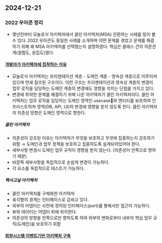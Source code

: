 ## 2024-12-21
### 2022 우아콘 정리
- 몇년전부터 모놀로식 아키텍처에서 클린 아키텍처(MSA) 전환하는 사례를 많이 볼 수 있다. 2022 우아콘도 동일한 사례를 소개하며 어떤 문제를 겪었고 문제를 해결하기 위해 왜 MSA 아키텍처를 선택했는지 설명하였다. 핵심은 클래스 간의 의존관계(결합도, 응집도)였다.
#### [개발자가 아키텍처에 집착하는 이유](https://www.youtube.com/watch?v=saxHxoUeeSw)
- 모놀로식 아키텍처는 프리젠테이션 계층 - 도메인 계층 - 영속성 계층으로 이루어져 있으며 연쇄 참조된 구조이다. 이런 구조는 프리젠테이션과 영속성 계층의 변경이 업무 로직을 담당하는 도메인 계층의 변경에도 영향을 끼치는 단점을 가지고 있다.
- 변경에 취약한 문제를 해결하기 위해 나온 아키텍처가 클린 아키텍처이다. 클린 아키텍처는 업무 로직을 담당하는 도메인 영역인 usecase와 엔티티를 보호하여 인프라스트럭쳐 영역(DB, API, UI)의 변경에 영향을 받지 않도록 한다. 클린 아키텍처의 의존성 방향은 도메인 영역으로 향한다.
  
##### 클린 아키텍처
- 의존성이 강조된 이유는 아키텍처가 무엇을 보호하고 무엇에 집중하는지 강조하기 위함 → 도메인과 업무 정책을 보호하고 집중하도록 설계되어있어야 한다.
- 세부사항 변경시 도메인 업무 규칙이 영향을 받지 않는다. (의존성이 안쪽으로 향하기 때문)
- 바깥쪽 세부사항을 독립적으로 손쉽게 변경이 가능하다.
- 각 요소를 독립적으로 테스트가 가능하다.

##### 헥사고날 아키텍처
- 클린 아키텍처를 구체화한 아키텍처
- 육각형의 경계는 인터페이스로 감싸고 있다.
- 외부의 어댑터는 사전에 정의된 인터페이스(port)를 통해서만 접근이 가능하다.
- 뷰와 데이터는 어댑터 뒤에 위치한다.
- 의존성의 방향을 안쪽으로만 향하도록 하여 외부의 변화로부터 내부의 핵심 업무 규칙(도메인)을 보호하기 위함

#### [회원시스템 이벤트기반 아키텍처 구축](https://www.youtube.com/watch?v=b65zIH7sDug)

